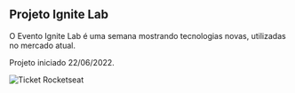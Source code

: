 ## Projeto Ignite Lab

<p>O Evento Ignite Lab é uma semana mostrando tecnologias novas, utilizadas no mercado atual.</p>
<p>Projeto iniciado 22/06/2022.</p>
<img src="https://i.imgur.com/n1Z5wcD.png" alt="Ticket Rocketseat">
